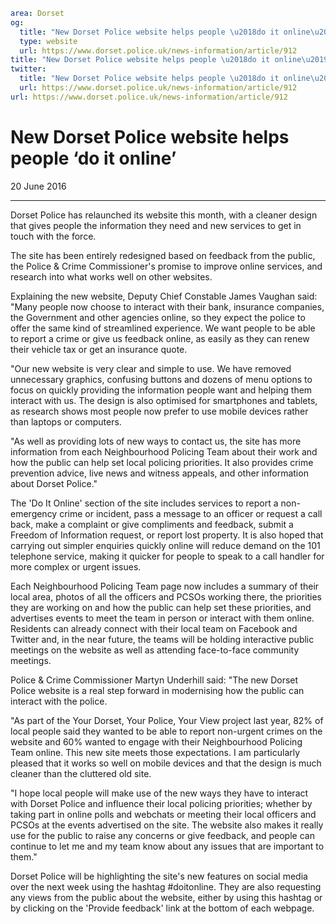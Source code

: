 ```yaml
area: Dorset
og:
  title: "New Dorset Police website helps people \u2018do it online\u2019"
  type: website
  url: https://www.dorset.police.uk/news-information/article/912
title: "New Dorset Police website helps people \u2018do it online\u2019 |"
twitter:
  title: "New Dorset Police website helps people \u2018do it online\u2019"
  url: https://www.dorset.police.uk/news-information/article/912
url: https://www.dorset.police.uk/news-information/article/912
```

# New Dorset Police website helps people ‘do it online’

20 June 2016

* * *

Dorset Police has relaunched its website this month, with a cleaner design that gives people the information they need and new services to get in touch with the force.

The site has been entirely redesigned based on feedback from the public, the Police & Crime Commissioner's promise to improve online services, and research into what works well on other websites.

Explaining the new website, Deputy Chief Constable James Vaughan said: "Many people now choose to interact with their bank, insurance companies, the Government and other agencies online, so they expect the police to offer the same kind of streamlined experience. We want people to be able to report a crime or give us feedback online, as easily as they can renew their vehicle tax or get an insurance quote.

"Our new website is very clear and simple to use. We have removed unnecessary graphics, confusing buttons and dozens of menu options to focus on quickly providing the information people want and helping them interact with us. The design is also optimised for smartphones and tablets, as research shows most people now prefer to use mobile devices rather than laptops or computers.

"As well as providing lots of new ways to contact us, the site has more information from each Neighbourhood Policing Team about their work and how the public can help set local policing priorities. It also provides crime prevention advice, live news and witness appeals, and other information about Dorset Police."

The 'Do It Online' section of the site includes services to report a non-emergency crime or incident, pass a message to an officer or request a call back, make a complaint or give compliments and feedback, submit a Freedom of Information request, or report lost property. It is also hoped that carrying out simpler enquiries quickly online will reduce demand on the 101 telephone service, making it quicker for people to speak to a call handler for more complex or urgent issues.

Each Neighbourhood Policing Team page now includes a summary of their local area, photos of all the officers and PCSOs working there, the priorities they are working on and how the public can help set these priorities, and advertises events to meet the team in person or interact with them online. Residents can already connect with their local team on Facebook and Twitter and, in the near future, the teams will be holding interactive public meetings on the website as well as attending face-to-face community meetings.

Police & Crime Commissioner Martyn Underhill said: "The new Dorset Police website is a real step forward in modernising how the public can interact with the police.

"As part of the Your Dorset, Your Police, Your View project last year, 82% of local people said they wanted to be able to report non-urgent crimes on the website and 60% wanted to engage with their Neighbourhood Policing Team online. This new site meets those expectations. I am particularly pleased that it works so well on mobile devices and that the design is much cleaner than the cluttered old site.

"I hope local people will make use of the new ways they have to interact with Dorset Police and influence their local policing priorities; whether by taking part in online polls and webchats or meeting their local officers and PCSOs at the events advertised on the site. The website also makes it really use for the public to raise any concerns or give feedback, and people can continue to let me and my team know about any issues that are important to them."

Dorset Police will be highlighting the site's new features on social media over the next week using the hashtag #doitonline. They are also requesting any views from the public about the website, either by using this hashtag or by clicking on the 'Provide feedback' link at the bottom of each webpage.
